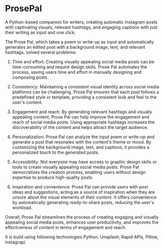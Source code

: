 # ProsePal
A Python-based companion for writers, creating automatic Instagram posts with captivating visuals, relevant hashtags, and engaging captions with just their writing as input and one click.

The Prose Pal, which takes a poem or write-up as input and automatically generates an edited post with a background image, text, and relevant hashtags, solved several problems:

1. Time and effort: Creating visually appealing social media posts can be time-consuming and require design skills. Prose Pal automates the process, saving users time and effort in manually designing and composing posts.

2. Consistency: Maintaining a consistent visual identity across social media platforms can be challenging. Prose Pal ensures that each post follows a predefined style or template, providing a consistent look and feel to the user's content.

3. Engagement and reach: By generating relevant hashtags and visually appealing content, Prose Pal can help improve the engagement and reach of social media posts. Using appropriate hashtags increases the discoverability of the content and helps attract the target audience.

4. Personalization: Prose Pal can analyze the input poem or write-up and generate a post that resonates with the content's theme or mood. By customizing the background image, text, and captions, it provides a personalized touch to the generated posts.

5. Accessibility: Not everyone may have access to graphic design skills or tools to create visually appealing social media posts. Prose Pal democratizes the creation process, enabling users without design expertise to produce high-quality posts.

6. Inspiration and convenience: Prose Pal can provide users with post ideas and suggestions, acting as a source of inspiration when they are unsure about the visual elements of their content. It offers convenience by automatically generating ready-to-share posts, reducing the user's workload.

Overall, Prose Pal streamlines the process of creating engaging and visually appealing social media posts, enhances user productivity, and improves the effectiveness of content in terms of engagement and reach.

It is build using following technologies Python, Unsplash, Rapid APIs, Pillow, instagrapi.
